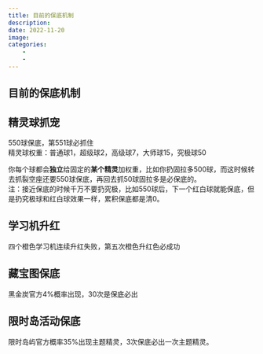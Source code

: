 ```yaml
---
title: 目前的保底机制
description: 
date: 2022-11-20
image: 
categories:
    - 
    - 
---
```


## 目前的保底机制


## 精灵球抓宠
550球保底，第551球必抓住  
精灵球权重：普通球1，超级球2，高级球7，大师球15，究极球50  

你每个球都会**独立**给固定的**某个精灵**加权重，比如你扔固拉多500球，而这时候转去抓裂空座还要550球保底，再回去抓50球固拉多是必保底的。   
注：接近保底的时候千万不要扔究极，比如550球后，下一个红白球就能保底，但是扔究极球和红白球效果一样，累积保底都是清0。 

## 学习机升红
四个橙色学习机连续升红失败，第五次橙色升红色必成功  

## 藏宝图保底
黑金炭官方4%概率出现，30次是保底必出  

## 限时岛活动保底
限时岛屿官方概率35%出现主题精灵，3次保底必出一次主题精灵。  